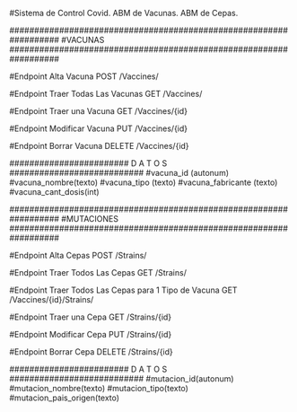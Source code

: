#Sistema de Control Covid. ABM de Vacunas. ABM de Cepas.

##################################################################
#VACUNAS
##################################################################

#Endpoint Alta Vacuna POST /Vaccines/

#Endpoint Traer Todas Las Vacunas GET /Vaccines/

#Endpoint Traer una Vacuna GET /Vaccines/{id}

#Endpoint Modificar Vacuna PUT /Vaccines/{id}

#Endpoint Borrar Vacuna DELETE /Vaccines/{id}

######################## D A T O S ###########################
#vacuna_id (autonum)
#vacuna_nombre(texto)
#vacuna_tipo (texto)
#vacuna_fabricante (texto)
#vacuna_cant_dosis(int)

##################################################################
#MUTACIONES
##################################################################

#Endpoint Alta Cepas POST /Strains/

#Endpoint Traer Todos Las Cepas GET /Strains/

#Endpoint Traer Todos Las Cepas para 1 Tipo de Vacuna GET /Vaccines/{id}/Strains/

#Endpoint Traer una Cepa GET /Strains/{id}

#Endpoint Modificar Cepa PUT /Strains/{id}

#Endpoint Borrar Cepa DELETE /Strains/{id}

######################## D A T O S ###########################
#mutacion_id(autonum)
#mutacion_nombre(texto)
#mutacion_tipo(texto)
#mutacion_pais_origen(texto)

